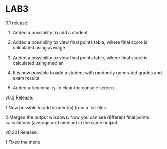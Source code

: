 # LAB3

0.1 release:

  1. Added a possibility to add a student

  2. Added a possibility to view final points table, where final score is calculated using average

  3. Added a possibility to view final points table, where final score is calculated using median

  4. It is now possible to add a student with randomly generated grades and exam results

  5. Added a funcionality to clear the console screen


v0.2 Release:

  1.Now possible to add student(s) from a .txt files.

  2.Merged the output windows. Now you can see different final points calculations (average and median) in the same output.

v0.201 Release:

  1.Fixed the menu
